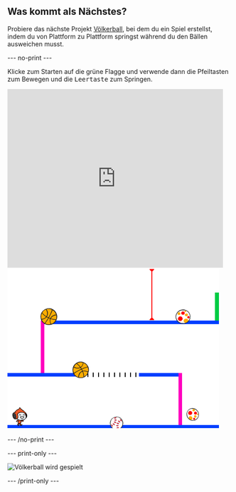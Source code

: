 ## Was kommt als Nächstes?

Probiere das nächste Projekt [Völkerball](https://projects.raspberrypi.org/en/projects/dodgeball?utm_source=pathway&utm_medium=whatnext&utm_campaign=projects), bei dem du ein Spiel erstellst, indem du von Plattform zu Plattform springst während du den Bällen ausweichen musst.

\--- no-print \---

Klicke zum Starten auf die grüne Flagge und verwende dann die Pfeiltasten zum Bewegen und die <kbd>Leertaste</kbd> zum Springen.

<div class="scratch-preview">
  <iframe allowtransparency="true" width="485" height="402" src="https://scratch.mit.edu/projects/embed/251809924/?autostart=false" frameborder="0" scrolling="no"></iframe>
  <img src="images/dodge-final.png">
</div>

\--- /no-print \---

\--- print-only \---

![Völkerball wird gespielt](images/dodgeball-showcase.png)

\--- /print-only \---
